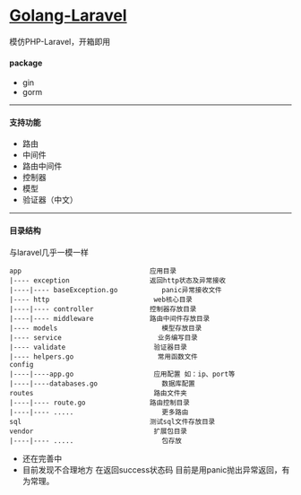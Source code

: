 # [Golang-Laravel](https://github.com/sk532359025/golang-laravel)


模仿PHP-Laravel，开箱即用

#### package
* gin
* gorm
---
#### 支持功能
* 路由
* 中间件
* 路由中间件
* 控制器
* 模型
* 验证器（中文）
---
#### 目录结构
与laravel几乎一模一样

    app								   应用目录
    |---- exception				       返回http状态及异常接收
	|----|---- baseException.go 		  panic异常接收文件
    |---- http							web核心目录
	|----|---- controller 		 	   控制器存放目录
	|----|---- middleware 		 	   路由中间件存放目录
    |---- models						  模型存放目录
    |---- service						 业务编写目录
    |---- validate						验证器目录
    |---- helpers.go 					 常用函数文件
    config
    |----|----app.go  					应用配置 如：ip、port等
    |----|----databases.go  			  数据库配置
    routes								路由文件夹
	|----|---- route.go				   路由控制目录
	|----|---- .....				      更多路由
    sql								   测试sql文件存放目录
    vendor								扩展包目录
	|----|---- .....				      包存放


* 还在完善中
* 目前发现不合理地方 在返回success状态码 目前是用panic抛出异常返回，有为常理。